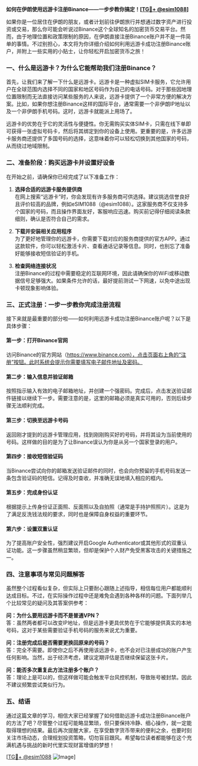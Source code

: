**如何在伊朗使用远游卡注册Binance——一步步教你搞定！[[TG💪+ @esim1088](https://t.me/s/esim1088)]**

如果你是一位居住在伊朗的朋友，或者计划前往伊朗旅行并想通过数字资产进行投资或交易，那么你可能会听说过Binance这个全球知名的加密货币交易平台。然而，由于地理位置和政策限制的原因，在伊朗直接注册Binance账户并不是一件简单的事情。不过别担心，本文将为你详细介绍如何利用远游卡成功注册Binance账户，并附上一些实用的小贴士，让你轻松开启加密货币之旅！

### 一、什么是远游卡？为什么它能帮助我们注册Binance？

首先，让我们来了解一下什么是远游卡。远游卡是一种虚拟SIM卡服务，它允许用户在全球范围内选择不同的国家和地区号码作为自己的电话号码。对于那些因地理位置限制而无法直接访问某些服务的人来说，远游卡提供了一个非常方便的解决方案。比如，如果你想注册Binance这样的国际平台，通常需要一个非伊朗IP地址以及一个非伊朗手机号码。这时，远游卡就能派上用场了。

远游卡的优势在于它的灵活性与便捷性。你无需购买实体SIM卡，只需在线下单即可获得一张虚拟号码卡，然后将其绑定到你的设备上使用。更重要的是，许多远游卡服务商还提供了多国号码的选择，这意味着你可以轻松切换到其他国家的号码，从而绕过地域限制。

### 二、准备阶段：购买远游卡并设置好设备

在开始之前，请确保你已经完成了以下准备工作：

1. **选择合适的远游卡服务提供商**  
   在网上搜索“远游卡”时，你会发现有许多服务商可供选择。建议挑选信誉良好且评价较高的品牌，例如eSIM1088（@esim1088）。这家服务商不仅支持多个国家的号码，而且操作界面友好，客服响应迅速。购买前记得仔细阅读条款细则，确认是否符合自己的需求。

2. **下载并安装相关应用程序**  
   为了更好地管理你的远游卡，你需要下载对应的服务商提供的官方APP。通过这款软件，你可以轻松激活卡片、查看通话记录等信息。同时，也别忘了准备好能够接收短信验证的手机。

3. **检查网络连接状况**  
   注册Binance的过程中需要稳定的互联网环境，因此请确保你的WiFi或移动数据信号足够强大。如果条件允许的话，最好提前测试一下网速，以免中途出现卡顿现象影响体验。

### 三、正式注册：一步一步教你完成注册流程

接下来就是最重要的部分啦——如何利用远游卡成功注册Binance账户呢？以下是具体步骤：

#### 第一步：打开Binance官网
访问Binance的官方网站（https://www.binance.com），点击页面右上角的“注册”按钮。此时系统会提示你需要填写电子邮件地址及密码。

#### 第二步：输入信息并验证邮箱
按照指示输入有效的电子邮箱地址，并创建一个强密码。完成后，点击发送验证邮件链接以继续下一步。需要注意的是，这里的邮箱必须是真实可用的，否则后续步骤无法顺利完成。

#### 第三步：切换至远游卡号码
返回刚才提到的远游卡管理应用，找到刚刚购买好的号码，并将其设为当前使用的号码。这样做的目的是为了让Binance误认为你是从另一个国家登录的用户。

#### 第四步：接收短信验证码
当Binance尝试向你的邮箱发送验证邮件的同时，也会向你预留的手机号码发送一条包含验证码的短信。记得及时查收，并准确无误地填入相应的框内。

#### 第五步：完成身份认证
根据提示上传身份证正面照、反面照以及自拍照（通常是手持护照照片）。这是为了满足反洗钱法规的要求，同时也是保障自身权益的重要环节。

#### 第六步：设置双重认证
为了提高账户安全性，强烈建议开启Google Authenticator或其他形式的双重认证功能。这一步骤虽然稍显繁琐，但却是保护个人财产免受黑客攻击的关键措施之一。

### 四、注意事项与常见问题解答

虽然整个过程看似复杂，但实际上只要耐心跟随上述指导，相信每位用户都能顺利达成目标。不过，在实际操作过程中还是难免会遇到各种各样的问题。下面列举几个比较常见的疑问及其答案供参考：

**问：为什么要用远游卡而不是普通VPN？**  
答：虽然两者都可以改变IP地址，但是远游卡更具优势在于它能够提供真实的本地号码，这对于某些需要验证手机号码的服务来说尤为重要。

**问：注册完成后是否需要更换回原来的号码？**  
答：完全不需要。即使你之后不再使用该远游卡，也不会对已注册成功的账户产生任何影响。当然，出于经济考虑，建议定期评估是否继续保留这张卡片。

**问：能否多次重复此方法注册多个账户？**  
答：理论上是可以的，但这样做可能会触发平台风控机制，导致账号被封禁。因此不建议频繁尝试类似行为。

### 五、结语

通过这篇文章的学习，相信大家已经掌握了如何借助远游卡成功注册Binance账户的方法了吧？尽管整个过程可能略显繁琐，但只要保持冷静、细心操作，就一定能取得理想的结果。最后再次提醒大家，在享受数字货币带来的便利之余，也要时刻关注市场动态，合理规划投资策略，切勿盲目跟风。希望每位读者都能够在这个充满机遇与挑战的新时代里实现财富增值的梦想！

[[TG💪+ @esim1088](https://t.me/s/esim1088) ![Image](https://i.postimg.cc/4NQfJmqS/Snipaste-2025-05-13-00-14-12.png)]